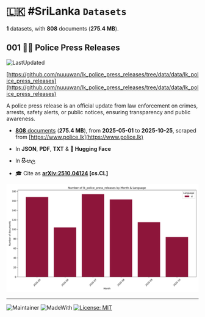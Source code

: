 # 🇱🇰 #SriLanka `Datasets`

**1** datasets, with **808** documents (**275.4 MB**).

## 001 👮‍♂️ Police Press Releases

![LastUpdated](https://img.shields.io/badge/last_updated-2025--10--27_06:32:55-green)

[https://github.com/nuuuwan/lk_police_press_releases/tree/data/data/lk_police_press_releases](https://github.com/nuuuwan/lk_police_press_releases/tree/data/data/lk_police_press_releases)

A police press release is an official update from law enforcement on crimes, arrests, safety alerts, or public notices, ensuring transparency and public awareness.

- [**808** documents](https://github.com/nuuuwan/lk_police_press_releases/tree/data/data/lk_police_press_releases) (**275.4 MB**), from **2025-05-01** to **2025-10-25**, scraped from [https://www.police.lk](https://www.police.lk)

- In **JSON**, **PDF**, **TXT** & **🤗 Hugging Face**

- In **සිංහල**

- 🎓 Cite as **[arXiv:2510.04124](https://arxiv.org/abs/2510.04124) [cs.CL]**

![Chart](https://raw.githubusercontent.com/nuuuwan/lk_police_press_releases/refs/heads/data/data/lk_police_press_releases/docs_by_month_and_lang.png)

---

![Maintainer](https://img.shields.io/badge/maintainer-nuuuwan-red)
![MadeWith](https://img.shields.io/badge/made_with-python-blue)
[![License: MIT](https://img.shields.io/badge/License-MIT-yellow.svg)](https://opensource.org/licenses/MIT)
